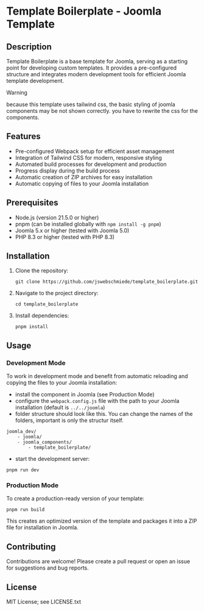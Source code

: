 # Template Boilerplate - Joomla Template

## Description

Template Boilerplate is a base template for Joomla, serving as a starting point for developing custom templates. It provides a pre-configured structure and integrates modern development tools for efficient Joomla template development.

> [!WARNING]
> because this template uses tailwind css, the basic styling of joomla components may be not shown correctly. you have to rewrite the css for the components.

## Features

-   Pre-configured Webpack setup for efficient asset management
-   Integration of Tailwind CSS for modern, responsive styling
-   Automated build processes for development and production
-   Progress display during the build process
-   Automatic creation of ZIP archives for easy installation
-   Automatic copying of files to your Joomla installation

## Prerequisites

-   Node.js (version 21.5.0 or higher)
-   pnpm (can be installed globally with `npm install -g pnpm`)
-   Joomla 5.x or higher (tested with Joomla 5.0)
-   PHP 8.3 or higher (tested with PHP 8.3)

## Installation

1. Clone the repository:

    ```
    git clone https://github.com/jswebschmiede/template_boilerplate.git
    ```

2. Navigate to the project directory:

    ```
    cd template_boilerplate
    ```

3. Install dependencies:

    ```
    pnpm install
    ```

## Usage

### Development Mode

To work in development mode and benefit from automatic reloading and copying the files to your Joomla installation:

-   install the component in Joomla (see Production Mode)
-   configure the `webpack.config.js` file with the path to your Joomla installation (default is `../../joomla`)
-   folder structure should look like this. You can change the names of the folders, important is only the structur itself.

```
joomla_dev/
    - joomla/
    - joomla_components/
        - template_boilerplate/
```

-   start the development server:

```
pnpm run dev
```

### Production Mode

To create a production-ready version of your template:

```
pnpm run build
```

This creates an optimized version of the template and packages it into a ZIP file for installation in Joomla.

## Contributing

Contributions are welcome! Please create a pull request or open an issue for suggestions and bug reports.

## License

MIT License; see LICENSE.txt
